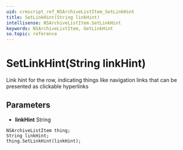 ```yaml
---
uid: crmscript_ref_NSArchiveListItem_SetLinkHint
title: SetLinkHint(String linkHint)
intellisense: NSArchiveListItem.SetLinkHint
keywords: NSArchiveListItem, GetLinkHint
so.topic: reference
---
```


# SetLinkHint(String linkHint)

Link hint for the row, indicating things like navigation links that can be presented as clickable hyperlinks

## Parameters

* **linkHint** String

```crmscript
NSArchiveListItem thing;
String linkHint;
thing.SetLinkHint(linkHint);
```

